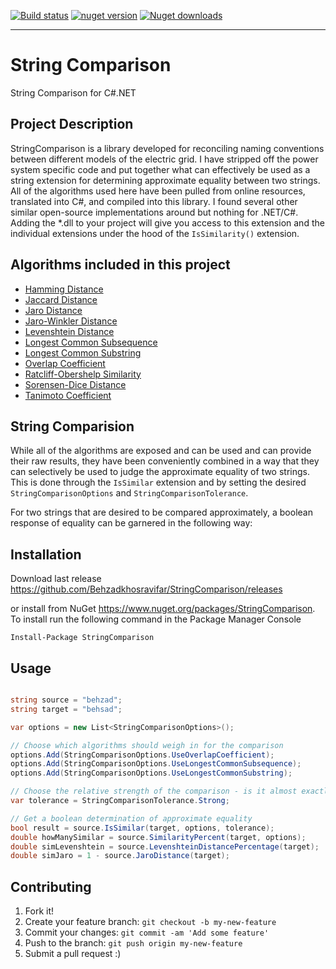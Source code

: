 [![Build status](https://ci.appveyor.com/api/projects/status/ha4n02pu9jsraq1t?svg=true)](https://ci.appveyor.com/project/Behzadkhosravifar/stringcomparison)
[![nuget version](https://img.shields.io/nuget/v/stringcomparison.svg)](https://www.nuget.org/packages/stringcomparison)
[![Nuget downloads](http://img.shields.io/nuget/dt/stringcomparison.svg)](https://www.nuget.org/packages/stringcomparison/)

----------------------------------------------------

# String Comparison

String Comparison for C#.NET

## Project Description

StringComparison is a library developed for reconciling naming conventions between different models of the electric grid.
I have stripped off the power system specific code and put together what can effectively be used as a string extension for determining approximate equality between two strings.
All of the algorithms used here have been pulled from online resources, translated into C#, and compiled into this library.
I found several other similar open-source implementations around but nothing for .NET/C#. Adding the *.dll to your project will give you access to this extension and the individual extensions under the hood of the `IsSimilarity()` extension.

## Algorithms included in this project

* [Hamming Distance](http://en.wikipedia.org/wiki/Hamming_distance)
* [Jaccard Distance](http://en.wikipedia.org/wiki/Jaccard_index)
* [Jaro Distance](http://en.wikipedia.org/wiki/Jaro_distance)
* [Jaro-Winkler Distance](http://en.wikipedia.org/wiki/Jaro_distance)
* [Levenshtein Distance](http://en.wikipedia.org/wiki/Levenshtein_distance)
* [Longest Common Subsequence](http://en.wikipedia.org/wiki/Longest_common_subsequence_problem)
* [Longest Common Substring](http://en.wikipedia.org/wiki/Longest_common_substring)
* [Overlap Coefficient](http://en.wikipedia.org/wiki/Overlap_coefficient)
* [Ratcliff-Obershelp Similarity](http://www.morfoedro.it/doc.php?n=223&lang=en)
* [Sorensen-Dice Distance](http://en.wikipedia.org/wiki/S%C3%B8rensen%E2%80%93Dice_coefficient)
* [Tanimoto Coefficient](http://en.wikipedia.org/wiki/Tanimoto_coefficient#Tanimoto_coefficient_.28extended_Jaccard_coefficient.29)

## String Comparision

While all of the algorithms are exposed and can be used and can provide their raw results,
they have been conveniently combined in a way that they can selectively be used to judge the approximate equality of two strings.
This is done through the `IsSimilar` extension and by setting the desired `StringComparisonOptions` and `StringComparisonTolerance`.

For two strings that are desired to be compared approximately, a boolean response of equality can be garnered in the following way:

## Installation

Download last release https://github.com/Behzadkhosravifar/StringComparison/releases

or install from NuGet https://www.nuget.org/packages/StringComparison. To install run the following command in the Package Manager Console
```
Install-Package StringComparison
```

## Usage

```c#

string source = "behzad";
string target = "behsad";

var options = new List<StringComparisonOptions>();

// Choose which algorithms should weigh in for the comparison
options.Add(StringComparisonOptions.UseOverlapCoefficient);
options.Add(StringComparisonOptions.UseLongestCommonSubsequence);
options.Add(StringComparisonOptions.UseLongestCommonSubstring);

// Choose the relative strength of the comparison - is it almost exactly equal? or is it just close?
var tolerance = StringComparisonTolerance.Strong;

// Get a boolean determination of approximate equality
bool result = source.IsSimilar(target, options, tolerance);
double howManySimilar = source.SimilarityPercent(target, options);
double simLevenshtein = source.LevenshteinDistancePercentage(target);
double simJaro = 1 - source.JaroDistance(target);

```

## Contributing

1. Fork it!
2. Create your feature branch: `git checkout -b my-new-feature`
3. Commit your changes: `git commit -am 'Add some feature'`
4. Push to the branch: `git push origin my-new-feature`
5. Submit a pull request :)
